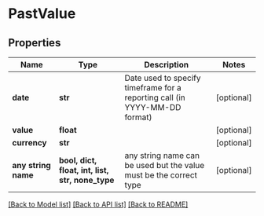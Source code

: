 # PastValue


## Properties
Name | Type | Description | Notes
------------ | ------------- | ------------- | -------------
**date** | **str** | Date used to specify timeframe for a reporting call (in YYYY-MM-DD format) | [optional] 
**value** | **float** |  | [optional] 
**currency** | **str** |  | [optional] 
**any string name** | **bool, dict, float, int, list, str, none_type** | any string name can be used but the value must be the correct type | [optional]

[[Back to Model list]](../README.md#documentation-for-models) [[Back to API list]](../README.md#documentation-for-api-endpoints) [[Back to README]](../README.md)


